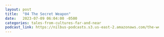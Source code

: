 ```yaml
---
layout: post
title:  "04 The Secret Weapon"
date:   2023-07-09 06:04:00 -0500
categories: tales-from-cultures-far-and-near
podcast_link: https://nilbus-podcasts.s3.us-east-2.amazonaws.com/the-well-trained-mind/Tales%20from%20Cultures%20Far%20and%20Near/04%20The%20Secret%20Weapon.mp3
---
```

